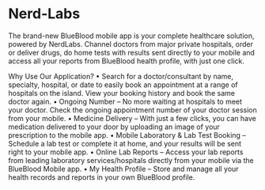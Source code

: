# Nerd-Labs
The brand-new BlueBlood mobile app is your complete healthcare solution, powered by NerdLabs. Channel doctors from major private hospitals, order or deliver drugs, do home tests with results sent directly to your mobile and access all your reports from BlueBlood health profile, with just one click.

Why Use Our Application?
•	Search for a doctor/consultant by name, specialty, hospital, or date to easily book an appointment at a range of hospitals on the island. View your booking history and book the same doctor again. 
•	Ongoing Number – No more waiting at hospitals to meet your doctor. Check the ongoing appointment number of your doctor session from your mobile.
•	Medicine Delivery – With just a few clicks, you can have medication delivered to your door by uploading an image of your prescription to the mobile app.
•	Mobile Laboratory & Lab Test Booking – Schedule a lab test or complete it at home, and your results will be sent right to your mobile app.
•	Online Lab Reports – Access your lab reports from leading laboratory services/hospitals directly from your mobile via the BlueBlood Mobile app.
•	My Health Profile – Store and manage all your health records and reports in your own BlueBlood profile. 

